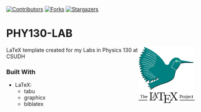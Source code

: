 [![Contributors][contributors-shield]][contributors-url]
[![Forks][forks-shield]][forks-url]
[![Stargazers][stars-shield]][stars-url]

# PHY130-LAB

[<img src="assets/img/latex-logo.png" align="right" width="150">](https://github.com/PHY130-LAB)

LaTeX template created for my Labs in Physics 130 at CSUDH

### Built With
 - LaTeX:
   - tabu
   - graphicx
   - biblatex

[contributors-shield]: https://img.shields.io/github/contributors/Kaweees/PHY130-LAB.svg?style=for-the-badge
[contributors-url]: https://github.com/Kaweees/PHY130-LAB/graphs/contributors
[forks-shield]: https://img.shields.io/github/forks/Kaweees/PHY130-LAB.svg?style=for-the-badge
[forks-url]: https://github.com/Kaweees/PHY130-LAB/network/members
[stars-shield]: https://img.shields.io/github/stars/Kaweees/PHY130-LAB.svg?style=for-the-badge
[stars-url]: https://github.com/Kaweees/PHY130-LAB/stargazers
